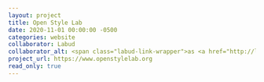 ```yaml
---
layout: project
title: Open Style Lab
date: 2020-11-01 00:00:00 -0500
categories: website
collaborator: Labud
collaborator_alt: <span class="labud-link-wrapper">as <a href="http://labud.nyc">Labud</a></span>
project_url: https://www.openstylelab.org
read_only: true
---
```

